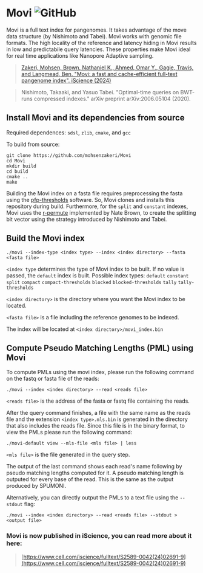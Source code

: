 # Movi ![GitHub](https://img.shields.io/github/license/mohsenzakeri/movi?color=green)

Movi is a full text index for pangenomes. It takes advantage of the move data structure (by Nishimoto and Tabei). Movi works with genomic file formats. The high locality of the reference and latency hiding in Movi results in low and predictabile query latencies. These properties make Movi ideal for real time applications like Nanopore Adaptive sampling.

>[Zakeri, Mohsen, Brown, Nathaniel K., Ahmed, Omar Y., Gagie, Travis, and Langmead, Ben. "Movi: a fast and cache-efficient full-text pangenome index". iScience (2024)](https://www.cell.com/iscience/fulltext/S2589-0042(24)02691-9)

>Nishimoto, Takaaki, and Yasuo Tabei. "Optimal-time queries on BWT-runs compressed indexes." arXiv preprint arXiv:2006.05104 (2020).

## Install Movi and its dependencies from source


Required dependences: `sdsl`, `zlib`, `cmake`, and `gcc`

To build from source:
```
git clone https://github.com/mohsenzakeri/Movi
cd Movi
mkdir build
cd build
cmake ..
make
```

Building the Movi index on a fasta file requires preprocessing the fasta using the [pfp-thresholds](https://github.com/maxrossi91/pfp-thresholds) software. 
So, Movi clones and installs this repository during build. Furthermore, for the `split` and `constant` indexes, Movi uses the [r-permute](https://github.com/drnatebrown/r-permute) implemented by Nate Brown, to
create the splitting bit vector using the strategy introduced by Nishimoto and Tabei.


## Build the Movi index

```
./movi --index-type <index type> --index <index directory> --fasta <fasta file>
```

`<index type` determines the type of Movi index to be built. If no value is passed, the `default` index is built.
Possible index types: `default` `constant` `split` `compact` `compact-thresholds` `blocked` `blocked-thresholds` `tally` `tally-thresholds`

`<index directory>` is the directory where you want the Movi index to be located.

`<fasta file>` is a file including the reference genomes to be indexed.

The index will be located at `<index directory>/movi_index.bin`

## Compute Pseudo Matching Lengths (PML) using Movi

To compute PMLs using the movi index, please run the following command on the fastq or fasta file of the reads:
```
./movi --index <index directory> --read <reads file>
```

`<reads file>` is the address of the fasta or fastq file containing the reads.

After the query command finishes, a file with the same name as the reads file and the extension `<index type>.mls.bin` is generated in the directory that also includes the reads file.
Since this file is in the binary format, to view the PMLs please run the following command:
```
./movi-default view --mls-file <mls file> | less
```
`<mls file>` is the file generated in the query step.

The output of the last command shows each read's name following by pseudo matching lengths computed for it. A pseudo matching length is outputed for every base of the read. This is the same as the output produced by SPUMONI.

Alternatively, you can directly output the PMLs to a text file using the `--stdout` flag:
```
./movi --index <index directory> --read <reads file> --stdout > <output file>
```

### Movi is now published in iScience, you can read more about it here:
> [https://www.cell.com/iscience/fulltext/S2589-0042(24)02691-9](https://www.cell.com/iscience/fulltext/S2589-0042(24)02691-9)

